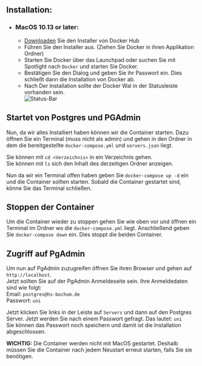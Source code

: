 ## Installation:
- ### MacOS 10.13 or later:
    - [Downloaden](https://hub.docker.com/editions/community/docker-ce-desktop-mac/) Sie den Installer von Docker Hub
    - Führen Sie den Installer aus. (Ziehen Sie Docker in ihren Applikation Ordner)
    - Starten Sie Docker über das Launchpad oder suchen Sie mit Spotlight nach ``Docker`` und starten Sie Docker.
    - Bestätigen Sie den Dialog und geben Sie ihr Passwort ein. Dies schließt dann die Installation von Docker ab.
    - Nach Der Installation sollte der Docker Wal in der Statusleiste vorhanden sein.  
    ![Status-Bar](https://d1q6f0aelx0por.cloudfront.net/icons/whale-in-menu-bar.png)

## Startet von Postgres und PGAdmin
Nun, da wir alles Installiert haben können wir die Container starten.
Dazu öffnen Sie ein Terminal (muss nicht als admin) und gehen in den Ordner in dem die bereitgestellte ``docker-compose.yml`` und ``servers.json`` liegt.

Sie können mit ``cd <Verzeichnis>`` in ein Verzeichnis gehen.  
Sie können mit ``ls`` sich den Inhalt des derzeitigen Ordner anzeigen.

Nun da wir ein Terminal offen haben geben Sie ``docker-compose up -d`` ein und die Container sollten starten. Sobald die Container gestartet sind, könne Sie das Terminal schließen.

## Stoppen der Container
Um die Container wieder zu stoppen gehen Sie wie oben vor und öffnen ein Terminal im Ordner wo die ``docker-compose.yml`` liegt.
Anschließend geben Sie ``docker-compose down`` ein. Dies stoppt die beiden Container.

## Zugriff auf PgAdmin
Um nun auf PgAdmin zuzugreifen öffnen Sie ihren Browser und gehen auf ``http://localhost``.  
Jetzt sollten Sie auf der PgAdmin Anmeldeseite sein. Ihre Anmeldedaten sind wie folgt:  
Email: ``postgres@hs-bochum.de``  
Passwort: ``uni``  

Jetzt klicken Sie links in der Leiste auf ``Servers`` und dann auf den Postgres Server. Jetzt werden Sie nach einem Passwort gefragt. Das lautet: ``uni``  
Sie können das Passwort noch speichern und damit ist die Installation abgeschlossen.  

**WICHTIG:** Die Container werden nicht mit MacOS gestartet. Deshalb müssen Sie die Container nach jedem Neustart erneut starten, falls Sie sie benötigen.
